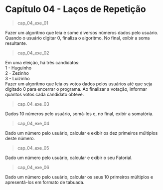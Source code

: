 <h1>Capítulo 04 - Laços de Repetição </h1>

>cap_04_exe_01

Fazer um algoritmo que leia e some diversos números dados pelo usuário. Quando o usuário digitar 0, finaliza o algoritmo. No final, exibir a soma resultante.

>cap_04_exe_02

Em uma eleição, há três candidatos:
<br>1 - Huguinho
<br>2 - Zezinho
<br>3 - Luizinho
<br>Fazer um algoritmo que leia os votos dados pelos usuários até que seja digitado 0 para encerrar o programa. Ao finalizar a votação, informar quantos votos cada candidato obteve.

>cap_04_exe_03

Dados 10 números pelo usuário, somá-los e, no final, exibir a somatória.

>cap_04_exe_04

Dado um número pelo usuário, calcular e exibir os dez primeiros múltiplos deste número.

>cap_04_exe_05

Dado um número pelo usuário, calcular e exibir o seu Fatorial.

>cap_04_exe_06

Dado um número pelo usuário, calcular os seus 10 primeiros múltiplos e apresentá-los em formato de tabuada.